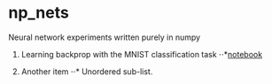 # np_nets
Neural network experiments written purely in numpy

1. Learning backprop with the MNIST classification task
⋅⋅*[notebook](https://nbviewer.jupyter.org/github/greydanus/np_nets/blob/master/mnist_nn.ipynb)

2. Another item
⋅⋅* Unordered sub-list. 
